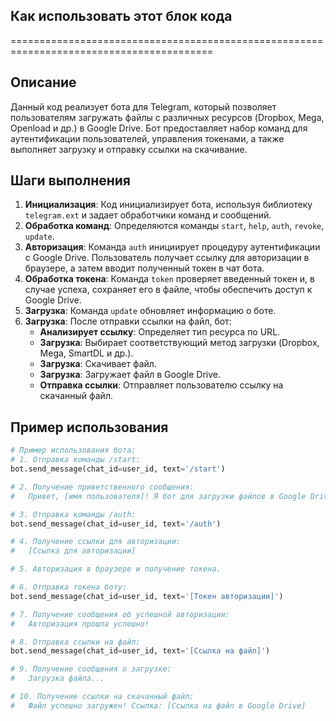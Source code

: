 ## Как использовать этот блок кода
=========================================================================================

Описание
-------------------------
Данный код реализует бота для Telegram, который позволяет пользователям загружать файлы с различных ресурсов (Dropbox, Mega, Openload и др.) в Google Drive. Бот предоставляет набор команд для аутентификации пользователей, управления токенами, а также  выполняет загрузку и  отправку ссылки на скачивание.

Шаги выполнения
-------------------------
1. **Инициализация**:  Код инициализирует бота, используя библиотеку `telegram.ext` и задает обработчики команд и сообщений.
2. **Обработка команд**: Определяются команды `start`, `help`, `auth`, `revoke`, `update`.
3. **Авторизация**: Команда `auth`  инициирует процедуру аутентификации с Google Drive. Пользователь получает ссылку для авторизации в браузере, а затем вводит полученный токен в чат бота.
4. **Обработка токена**: Команда `token`  проверяет введенный токен и, в случае успеха, сохраняет его в файле, чтобы обеспечить доступ к Google Drive.
5. **Загрузка**: Команда `update` обновляет информацию о боте. 
6. **Загрузка**: После отправки ссылки на файл, бот:
    - **Анализирует ссылку**: Определяет тип ресурса по URL.
    - **Загрузка**:  Выбирает соответствующий метод загрузки (Dropbox, Mega, SmartDL и др.).
    - **Загрузка**:  Скачивает файл.
    - **Загрузка**:  Загружает файл в Google Drive.
    - **Отправка ссылки**: Отправляет пользователю ссылку на скачанный файл.

Пример использования
-------------------------

```python
# Пример использования бота:
# 1. Отправка команды /start:
bot.send_message(chat_id=user_id, text='/start')

# 2. Получение приветственного сообщения:
#   Привет, [имя пользователя]! Я бот для загрузки файлов в Google Drive. 

# 3. Отправка команды /auth:
bot.send_message(chat_id=user_id, text='/auth')

# 4. Получение ссылки для авторизации:
#   [Ссылка для авторизации]

# 5. Авторизация в браузере и получение токена.

# 6. Отправка токена боту:
bot.send_message(chat_id=user_id, text='[Токен авторизации]')

# 7. Получение сообщения об успешной авторизации:
#   Авторизация прошла успешно!

# 8. Отправка ссылки на файл:
bot.send_message(chat_id=user_id, text='[Ссылка на файл]')

# 9. Получение сообщения о загрузке:
#   Загрузка файла...

# 10. Получение ссылки на скачанный файл:
#   Файл успешно загружен! Ссылка: [Ссылка на файл в Google Drive]
```